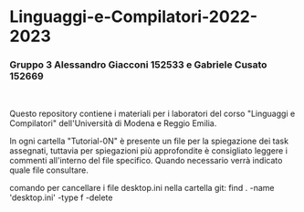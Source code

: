 # Linguaggi-e-Compilatori-2022-2023

### Gruppo 3 Alessandro Giacconi 152533 e Gabriele Cusato 152669 

&nbsp;

Questo repository contiene i materiali per i laboratori del corso "Linguaggi 
e Compilatori" dell'Università di Modena e Reggio Emilia.

In ogni cartella "Tutorial-0N" è presente un file per la spiegazione dei task assegnati, tuttavia per spiegazioni più approfondite è consigliato leggere i commenti all'interno del file specifico. Quando necessario verrà indicato quale file consultare.

comando per cancellare i file desktop.ini nella cartella git:
find . -name 'desktop.ini' -type f -delete
